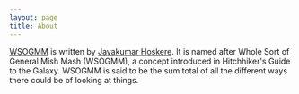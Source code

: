 ```yaml
---
layout: page
title: About
---
```


[WSOGMM](http://wsogmm.net) is written by [Jayakumar
Hoskere](http://www.jayakumarhg.net). It is named after Whole Sort of General Mish
Mash (WSOGMM), a concept introduced in Hitchhiker's Guide to the Galaxy. WSOGMM
is said to be the sum total of all the different ways there could be of looking
at things.
